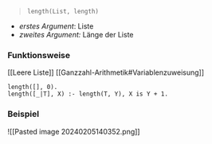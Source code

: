> `length(List, length)`

- _erstes Argument_: Liste
- _zweites Argument:_ Länge der Liste

### Funktionsweise
[[Leere Liste]]
[[Ganzzahl-Arithmetik#Variablenzuweisung]]
```
length([], 0).
length([_|T], X) :- length(T, Y), X is Y + 1.
```

### Beispiel
![[Pasted image 20240205140352.png]]

